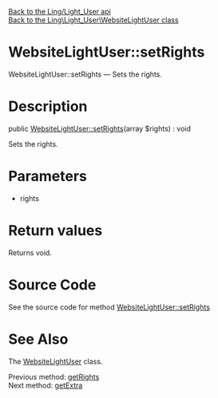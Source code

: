 [Back to the Ling/Light_User api](https://github.com/lingtalfi/Light_User/blob/master/doc/api/Ling/Light_User.md)<br>
[Back to the Ling\Light_User\WebsiteLightUser class](https://github.com/lingtalfi/Light_User/blob/master/doc/api/Ling/Light_User/WebsiteLightUser.md)


WebsiteLightUser::setRights
================



WebsiteLightUser::setRights — Sets the rights.




Description
================


public [WebsiteLightUser::setRights](https://github.com/lingtalfi/Light_User/blob/master/doc/api/Ling/Light_User/WebsiteLightUser/setRights.md)(array $rights) : void




Sets the rights.




Parameters
================


- rights

    


Return values
================

Returns void.








Source Code
===========
See the source code for method [WebsiteLightUser::setRights](https://github.com/lingtalfi/Light_User/blob/master/WebsiteLightUser.php#L423-L426)


See Also
================

The [WebsiteLightUser](https://github.com/lingtalfi/Light_User/blob/master/doc/api/Ling/Light_User/WebsiteLightUser.md) class.

Previous method: [getRights](https://github.com/lingtalfi/Light_User/blob/master/doc/api/Ling/Light_User/WebsiteLightUser/getRights.md)<br>Next method: [getExtra](https://github.com/lingtalfi/Light_User/blob/master/doc/api/Ling/Light_User/WebsiteLightUser/getExtra.md)<br>

